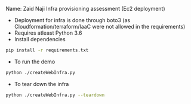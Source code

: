 Name: Zaid Naji
Infra provisioning assessment (Ec2 deployment)

- Deployment for infra is done through boto3 (as Cloudformation/terraform/IaaC were not allowed in the requirements)
- Requires atleast Python 3.6
- Install dependencies
```bash
pip install -r requirements.txt
```
- To run the demo
```bash
python ./createWebInfra.py
```

- To tear down the infra
```bash
python ./createWebInfra.py --teardown
```

